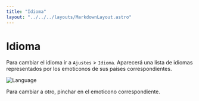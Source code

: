```yaml
---
title: "Idioma"
layout: "../../../layouts/MarkdownLayout.astro"
---
```


# Idioma

Para cambiar el idioma ir a `Ajustes` > `Idioma`. Aparecerá una lista de idiomas representados por los emoticonos de sus países correspondientes.

![Language](/kekris/manual/language.png)

Para cambiar a otro, pinchar en el emoticono correspondiente.
